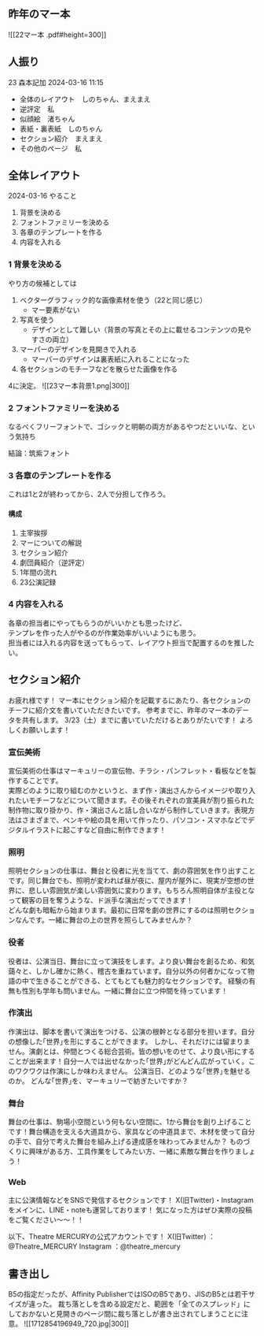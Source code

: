 ## 昨年のマー本
![[22マー本 .pdf#height=300]]

## 人振り
23 森本記加
2024-03-16  11:15
- 全体のレイアウト　しのちゃん、まえまえ
- 逆評定　私
- 似顔絵　渚ちゃん
- 表紙・裏表紙　しのちゃん
- セクション紹介　まえまえ
- その他のページ　私

## 全体レイアウト
2024-03-16
やること
1. 背景を決める
2. フォントファミリーを決める
3. 各章のテンプレートを作る
4. 内容を入れる

### 1 背景を決める  
やり方の候補としては  
1. ベクターグラフィック的な画像素材を使う（22と同じ感じ）
	- マー要素がない
2. 写真を使う
	- デザインとして難しい（背景の写真とその上に載せるコンテンツの見やすさの両立）
3. マーパーのデザインを見開きで入れる
	- マーパーのデザインは裏表紙に入れることになった
4. 各セクションのモチーフなどを散らせた画像を作る

4に決定。
![[23マー本背景1.png|300]]

### 2 フォントファミリーを決める  
なるべくフリーフォントで、ゴシックと明朝の両方があるやつだといいな、という気持ち

結論：筑紫フォント

### 3 各章のテンプレートを作る  
これは1と2が終わってから、2人で分担して作ろう。

#### 構成
1. 主宰挨拶
2. マーについての解説
3. セクション紹介
4. 劇団員紹介（逆評定）
5. 1年間の流れ
6. 23公演記録

### 4 内容を入れる  
各章の担当者にやってもらうのがいいかとも思ったけど、  
テンプレを作った人がやるのが作業効率がいいようにも思う。  
担当者には入れる内容を送ってもらって、レイアウト担当で配置するのを推したい。

## セクション紹介
お疲れ様です！
マー本にセクション紹介を記載するにあたり、各セクションのチーフに紹介文を書いていただきたいです。
参考までに、昨年のマー本のデータを共有します。
3/23（土）までに書いていただけるとありがたいです！
よろしくお願いします！
### 宣伝美術
宣伝美術の仕事はマーキュリーの宣伝物、チラシ・パンフレット・看板などを製作することです。  
実際どのように取り組むのかというと、まず作・演出さんからイメージや取り入れたいモチーフなどについて聞きます。その後それぞれの宣美員が割り振られた制作物に取り掛かり、作・演出さんと話し合いながら制作していきます。表現方法はさまざまで、ペンキや絵の具を用いて作ったり、パソコン・スマホなどでデジタルイラストに起こすなど自由に制作できます！
### 照明
照明セクションの仕事は、舞台と役者に光を当てて、劇の雰囲気を作り出すことです。同じ舞台でも、照明が変われば昼が夜に、屋内が屋外に、現実が空想の世界に、悲しい雰囲気が楽しい雰囲気に変わります。もちろん照明自体が主役となって観客の目を奪うような、ド派手な演出だってできます！  
どんな劇も暗転から始まります。最初に日常を劇の世界にするのは照明セクションなんです。一緒に舞台の上の世界を照らしてみませんか？

### 役者
役者は、公演当日、舞台に立って演技をします。より良い舞台を創るため、和気藹々と、しかし確かに熱く、稽古を重ねています。自分以外の何者かになって物語の中で生きることができる、とてもとても魅力的なセクションです。
経験の有無も性別も学年も問いません。一緒に舞台に立つ仲間を待っています！

### 作演出
作演出は、脚本を書いて演出をつける、公演の根幹となる部分を担います。自分の想像した｢世界｣を形にすることができます。
しかし、それだけには留まりません。演劇とは、仲間とつくる総合芸術。皆の想いをのせて、より良い形にすることが出来ます！自分一人では出せなかった｢世界｣がどんどん広がっていく。このワクワクは作演にしか味わえません。
公演当日、どのような｢世界｣を魅せるのか。
どんな｢世界｣を、マーキュリーで紡ぎたいですか？

### 舞台
舞台の仕事は、駒場小空間という何もない空間に、1から舞台を創り上げることです！舞台構造を支える大道具から、家具などの中道具まで、木材を使って自分の手で、自分で考えた舞台を組み上げる達成感を味わってみませんか？
ものづくりに興味がある方、工具作業をしてみたい方、一緒に素敵な舞台を作りましょう！

### Web
主に公演情報などをSNSで発信するセクションです！
X(旧Twitter)・Instagramをメインに、LINE・noteも運営しております！
気になった方はぜひ実際の投稿をご覧ください～～！！

以下、Theatre MERCURYの公式アカウントです！
X(旧Twitter)	：@Theatre_MERCURY
Instagram	：@theatre_mercury


## 書き出し
B5の指定だったが、Affinity PublisherではISOのB5であり、JISのB5とは若干サイズが違った。
裁ち落としを含める設定だと、範囲を「全てのスプレッド」にしておかないと見開きのページ間に裁ち落としが書き出されてしまうことに注意。
![[1712854196949_720.jpg|300]]